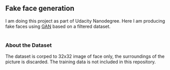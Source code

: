 ## Fake face generation
I am doing this project as part of Udacity Nanodegree. Here I am producing fake faces using [GAN](https://en.wikipedia.org/wiki/Generative_adversarial_network) based on a filtered dataset. <br>
<br>
### About the Dataset
The dataset is corped to 32x32 image of face only, the surroundings of the picture is discarded. The training data is not included in this repository.
